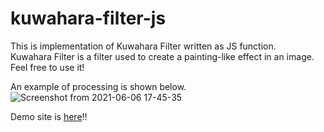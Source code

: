 # kuwahara-filter-js

This is implementation of Kuwahara Filter written as JS function.  
Kuwahara Filter is a filter used to create a painting-like effect in an image.
Feel free to use it!

An example of processing is shown below.
![Screenshot from 2021-06-06 17-45-35](https://user-images.githubusercontent.com/70328564/120918384-2f6ba800-c6ef-11eb-8aaf-560a2a28bb4d.png)

Demo site is [here](https://dev3064.d3c4us4xcsvcpk.amplifyapp.com/works/kuwahara_filter)!!
